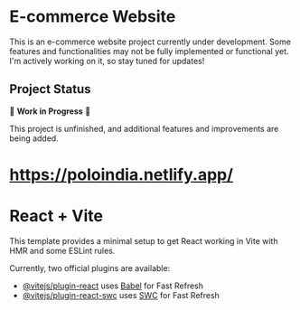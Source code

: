 # E-commerce Website

This is an e-commerce website project currently under development. Some features and functionalities may not be fully implemented or functional yet. I'm actively working on it, so stay tuned for updates!

## Project Status
🚧 **Work in Progress** 🚧

This project is unfinished, and additional features and improvements are being added. 
# https://poloindia.netlify.app/

# React + Vite

This template provides a minimal setup to get React working in Vite with HMR and some ESLint rules.

Currently, two official plugins are available:

- [@vitejs/plugin-react](https://github.com/vitejs/vite-plugin-react/blob/main/packages/plugin-react/README.md) uses [Babel](https://babeljs.io/) for Fast Refresh
- [@vitejs/plugin-react-swc](https://github.com/vitejs/vite-plugin-react-swc) uses [SWC](https://swc.rs/) for Fast Refresh
